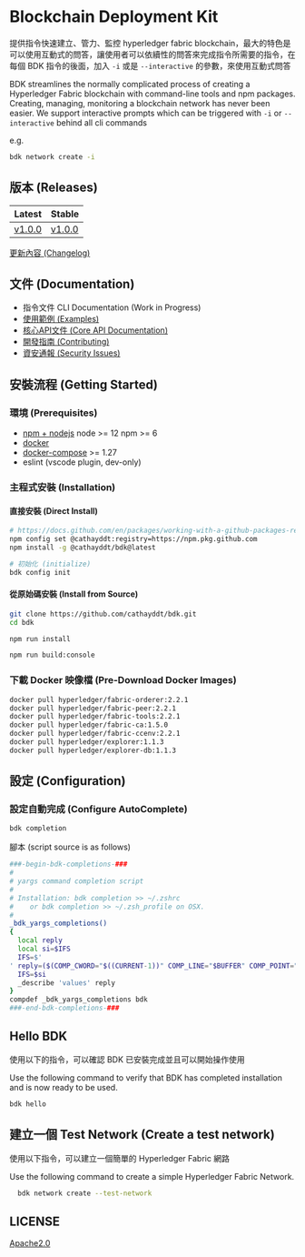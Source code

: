 # Blockchain Deployment Kit

提供指令快速建立、管力、監控 hyperledger fabric blockchain，最大的特色是可以使用互動式的問答，讓使用者可以依續性的問答來完成指令所需要的指令，在每個 BDK 指令的後面，加入 `-i` 或是 `--interactive` 的參數，來使用互動式問答

BDK streamlines the normally complicated process of creating a Hyperledger Fabric blockchain with command-line tools and npm packages. Creating, managing, monitoring a blockchain network has never been easier. We support interactive prompts which can be triggered with `-i` or `--interactive` behind all cli commands

e.g.

```bash
bdk network create -i
```

## 版本 (Releases)

| Latest | Stable |
|-------------------|-------------------|
| [v1.0.0][v1.0.0]  | [v1.0.0][v1.0.0]  |

[v1.0.0]: link-to-v1.0.0-release

[更新內容 (Changelog)](CHANGELOG.md)

## 文件 (Documentation)

- 指令文件 CLI Documentation (Work in Progress)
- [使用範例 (Examples)](EXAMPLE.md)
- [核心API文件 (Core API Documentation)](link-to-api-documentation)
- [開發指南 (Contributing)](CONTRIBUTING.md)
- [資安通報 (Security Issues)](SECURITY.md)

## 安裝流程 (Getting Started)

### 環境 (Prerequisites)

- [npm + nodejs](https://docs.npmjs.com/downloading-and-installing-node-js-and-npm) node >= 12 npm >= 6
- [docker](https://docs.docker.com/engine/install)
- [docker-compose](https://docs.docker.com/compose/install) >= 1.27
- eslint (vscode plugin, dev-only)

### 主程式安裝 (Installation)

#### 直接安裝 (Direct Install)

```bash
# https://docs.github.com/en/packages/working-with-a-github-packages-registry/working-with-the-npm-registry#installing-a-package
npm config set @cathayddt:registry=https://npm.pkg.github.com
npm install -g @cathayddt/bdk@latest

# 初始化 (initialize)
bdk config init
```

#### 從原始碼安裝 (Install from Source)

```bash
git clone https://github.com/cathayddt/bdk.git
cd bdk

npm run install

npm run build:console
```

### 下載 Docker 映像檔 (Pre-Download Docker Images)

```bash
docker pull hyperledger/fabric-orderer:2.2.1
docker pull hyperledger/fabric-peer:2.2.1
docker pull hyperledger/fabric-tools:2.2.1
docker pull hyperledger/fabric-ca:1.5.0
docker pull hyperledger/fabric-ccenv:2.2.1
docker pull hyperledger/explorer:1.1.3
docker pull hyperledger/explorer-db:1.1.3
```

## 設定 (Configuration)

### 設定自動完成 (Configure AutoComplete)

```bash
bdk completion
```

腳本 (script source is as follows)

```bash
###-begin-bdk-completions-###
#
# yargs command completion script
#
# Installation: bdk completion >> ~/.zshrc
#    or bdk completion >> ~/.zsh_profile on OSX.
#
_bdk_yargs_completions()
{
  local reply
  local si=$IFS
  IFS=$'
' reply=($(COMP_CWORD="$((CURRENT-1))" COMP_LINE="$BUFFER" COMP_POINT="$CURSOR" bdk --get-yargs-completions "${words[@]}"))
  IFS=$si
  _describe 'values' reply
}
compdef _bdk_yargs_completions bdk
###-end-bdk-completions-###
```

## Hello BDK

使用以下的指令，可以確認 BDK 已安裝完成並且可以開始操作使用

Use the following command to verify that BDK has completed installation and is now ready to be used.

```bash
bdk hello
```

## 建立一個 Test Network (Create a test network)

使用以下指令，可以建立一個簡單的 Hyperledger Fabric 網路

Use the following command to create a simple Hyperledger Fabric Network.

```bash
  bdk network create --test-network
```

## LICENSE

[Apache2.0](LICENSE)
